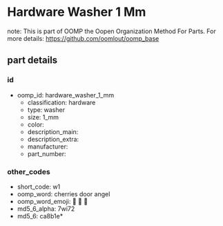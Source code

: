 # Hardware Washer 1 Mm  

note: This is part of OOMP the Oopen Organization Method For Parts. For more details: https://github.com/oomlout/oomp_base

##  part details





### id
* oomp_id: hardware_washer_1_mm
  * classification: hardware
  * type: washer
  * size: 1_mm
  * color: 
  * description_main: 
  * description_extra: 
  * manufacturer: 
  * part_number: 

### other_codes
* short_code: w1
* oomp_word: cherries door angel
* oomp_word_emoji: :cherries: :door: :angel:
* md5_6_alpha: 7wi72
* md5_6: ca8b1e* 
